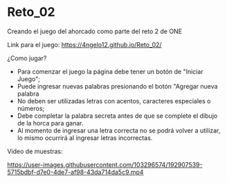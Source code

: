 # Reto_02
Creando el juego del ahorcado como parte del reto 2 de ONE

Link para el juego: https://4ngelo12.github.io/Reto_02/

¿Como jugar?

- Para comenzar el juego la página debe tener un botón de "Iniciar Juego";
- Puede ingresar nuevas palabras presionando el botón "Agregar nueva palabra
- No deben ser utilizadas letras con acentos, caracteres especiales o números;
- Debe completar la palabra secreta antes de que se complete el dibujo de la horca para ganar.
- Al momento de ingresar una letra correcta no se podrá volver a utilizar, lo mismo ocurrirá al ingresar letras incorrectas.



Video de muestras:


https://user-images.githubusercontent.com/103296574/192907539-5715bdbf-d7e0-4de7-af98-43da714da5c9.mp4

